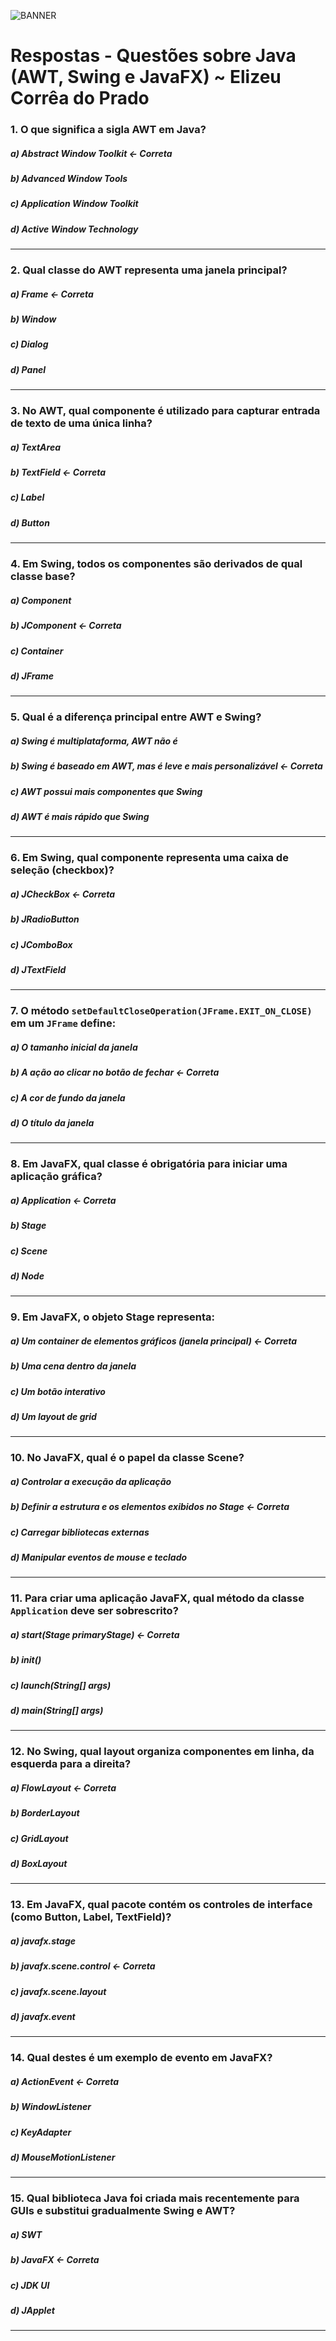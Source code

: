 ![BANNER](../img/BANNERQUESTOES.png)
# Respostas - Questões sobre Java (AWT, Swing e JavaFX) ~ Elizeu Corrêa do Prado

### **1.** O que significa a sigla AWT em Java?
##### **a) Abstract Window Toolkit <- Correta**
##### b) Advanced Window Tools
##### c) Application Window Toolkit
##### d) Active Window Technology
---

### **2.** Qual classe do AWT representa uma janela principal?
##### **a) Frame <- Correta**
##### b) Window
##### c) Dialog
##### d) Panel
---

### **3.** No AWT, qual componente é utilizado para capturar entrada de texto de uma única linha?
##### a) TextArea
##### **b) TextField <- Correta**
##### c) Label
##### d) Button
---

### **4.** Em Swing, todos os componentes são derivados de qual classe base?
##### a) Component
##### **b) JComponent <- Correta**
##### c) Container
##### d) JFrame
---

### **5.** Qual é a diferença principal entre AWT e Swing?
##### a) Swing é multiplataforma, AWT não é
##### **b) Swing é baseado em AWT, mas é leve e mais personalizável <- Correta**
##### c) AWT possui mais componentes que Swing
##### d) AWT é mais rápido que Swing
---

### **6.** Em Swing, qual componente representa uma caixa de seleção (checkbox)?
##### **a) JCheckBox <- Correta**
##### b) JRadioButton
##### c) JComboBox
##### d) JTextField
---

### **7.** O método `setDefaultCloseOperation(JFrame.EXIT_ON_CLOSE)` em um `JFrame` define:
##### a) O tamanho inicial da janela
##### **b) A ação ao clicar no botão de fechar <- Correta**
##### c) A cor de fundo da janela
##### d) O título da janela
---

### **8.** Em JavaFX, qual classe é obrigatória para iniciar uma aplicação gráfica?
##### **a) Application <- Correta**
##### b) Stage
##### c) Scene
##### d) Node
---

### **9.** Em JavaFX, o objeto **Stage** representa:
##### **a) Um container de elementos gráficos (janela principal) <- Correta**
##### b) Uma cena dentro da janela
##### c) Um botão interativo
##### d) Um layout de grid
---

### **10.** No JavaFX, qual é o papel da classe **Scene**?
##### a) Controlar a execução da aplicação
##### **b) Definir a estrutura e os elementos exibidos no Stage <- Correta**
##### c) Carregar bibliotecas externas
##### d) Manipular eventos de mouse e teclado
---

### **11.** Para criar uma aplicação JavaFX, qual método da classe `Application` deve ser sobrescrito?
##### **a) start(Stage primaryStage) <- Correta**
##### b) init()
##### c) launch(String\[] args)
##### d) main(String\[] args)
---

### **12.** No Swing, qual layout organiza componentes em linha, da esquerda para a direita?
##### **a) FlowLayout <- Correta**
##### b) BorderLayout
##### c) GridLayout
##### d) BoxLayout
---

### **13.** Em JavaFX, qual pacote contém os controles de interface (como Button, Label, TextField)?
##### a) javafx.stage
##### **b) javafx.scene.control <- Correta**
##### c) javafx.scene.layout
##### d) javafx.event
---

### **14.** Qual destes é um exemplo de evento em JavaFX?
##### **a) ActionEvent <- Correta**
##### b) WindowListener
##### c) KeyAdapter
##### d) MouseMotionListener
---

### **15.** Qual biblioteca Java foi criada mais recentemente para GUIs e substitui gradualmente Swing e AWT?
##### a) SWT
##### **b) JavaFX <- Correta**
##### c) JDK UI
##### d) JApplet
---
